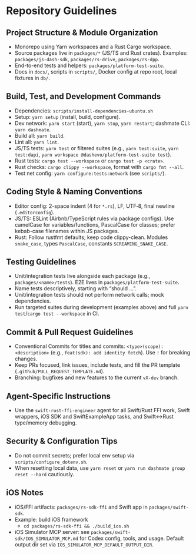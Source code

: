 # Repository Guidelines

## Project Structure & Module Organization
- Monorepo using Yarn workspaces and a Rust Cargo workspace.
- Source packages live in `packages/*` (JS/TS and Rust crates). Examples: `packages/js-dash-sdk`, `packages/rs-drive`, `packages/rs-dpp`.
- End-to-end tests and helpers: `packages/platform-test-suite`.
- Docs in `docs/`, scripts in `scripts/`, Docker config at repo root, local fixtures in `db/`.

## Build, Test, and Development Commands
- Dependencies: `scripts/install-dependencies-ubuntu.sh`
- Setup: `yarn setup` (install, build, configure).
- Dev network: `yarn start` (start), `yarn stop`, `yarn restart`; dashmate CLI: `yarn dashmate`.
- Build all: `yarn build`.
- Lint all: `yarn lint`.
- JS/TS tests: `yarn test` or filtered suites (e.g., `yarn test:suite`, `yarn test:dapi`, `yarn workspace @dashevo/platform-test-suite test`).
- Rust tests: `cargo test --workspace` or `cargo test -p <crate>`.
- Rust checks: `cargo clippy --workspace`, format with `cargo fmt --all`.
- Test net config: `yarn configure:tests:network` (see `scripts/`).

## Coding Style & Naming Conventions
- Editor config: 2-space indent (4 for `*.rs`), LF, UTF‑8, final newline (`.editorconfig`).
- JS/TS: ESLint (Airbnb/TypeScript rules via package configs). Use camelCase for variables/functions, PascalCase for classes; prefer kebab-case filenames within JS packages.
- Rust: Follow rustfmt defaults; keep code clippy-clean. Modules `snake_case`, types `PascalCase`, constants `SCREAMING_SNAKE_CASE`.

## Testing Guidelines
- Unit/integration tests live alongside each package (e.g., `packages/<name>/tests`). E2E lives in `packages/platform-test-suite`.
- Name tests descriptively, starting with “should …”.
- Unit/integration tests should not perform network calls; mock dependencies.
- Run targeted suites during development (examples above) and full `yarn test`/`cargo test --workspace` in CI.

## Commit & Pull Request Guidelines
- Conventional Commits for titles and commits: `<type>(scope): <description>` (e.g., `feat(sdk): add identity fetch`). Use `!` for breaking changes.
- Keep PRs focused, link issues, include tests, and fill the PR template (`.github/PULL_REQUEST_TEMPLATE.md`).
- Branching: bugfixes and new features to the current `vX-dev` branch.

## Agent-Specific Instructions
- Use the `swift-rust-ffi-engineer` agent for all Swift/Rust FFI work, Swift wrappers, iOS SDK and SwiftExampleApp tasks, and Swift↔Rust type/memory debugging.

## Security & Configuration Tips
- Do not commit secrets; prefer local env setup via `scripts/configure_dotenv.sh`.
- When resetting local data, use `yarn reset` or `yarn run dashmate group reset --hard` cautiously.

## iOS Notes
- iOS/FFI artifacts: `packages/rs-sdk-ffi` and Swift app in `packages/swift-sdk`.
- Example: build iOS framework
  - `cd packages/rs-sdk-ffi && ./build_ios.sh`
 - iOS Simulator MCP server: see `packages/swift-sdk/IOS_SIMULATOR_MCP.md` for Codex config, tools, and usage. Default output dir set via `IOS_SIMULATOR_MCP_DEFAULT_OUTPUT_DIR`.
